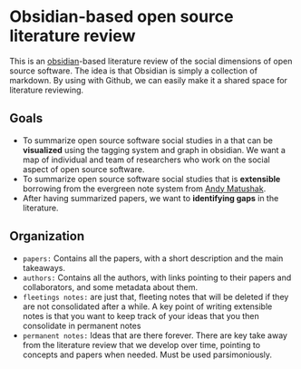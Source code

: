 # Obsidian-based open source literature review

This is an [obsidian](https://obsidian.md/)-based literature review of the social dimensions of open source software. The idea is that Obsidian is simply a collection of markdown. By using with Github, we can easily make it a shared space for literature reviewing.

## Goals

 - To summarize open source software social studies in a that can be **visualized** using the tagging system and graph in obsidian.  We want a map of individual and team of researchers who work on the social aspect of open source software.
 -  To summarize open source software social studies that is **extensible** borrowing from the evergreen note system from [Andy Matushak](https://notes.andymatuschak.org/About_these_notes).
 - After having summarized papers, we want to **identifying gaps** in the literature.

## Organization

- `papers:` Contains all the papers, with a short description and the main takeaways.
- `authors:` Contains all the authors, with links pointing to their papers and collaborators, and some metadata about them. 
- `fleetings notes:` are just that, fleeting notes that will be deleted if they are not consolidated after a while. A key point of writing extensible notes is that you want to keep track of your ideas that you then consolidate in permanent notes
- `permanent notes:` Ideas that are there forever. There are key take away from the literature review that we develop over time, pointing to concepts and papers when needed. Must be used parsimoniously.

